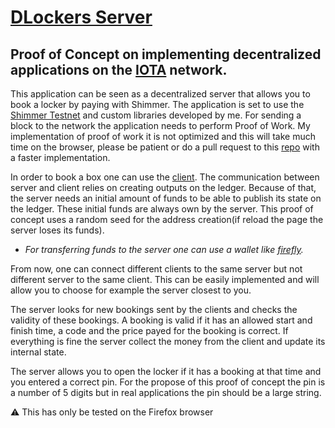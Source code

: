 # [DLockers  Server](https://eddytheco.github.io/DLockersServer/wasm/)


## Proof of Concept on implementing decentralized applications on the [IOTA](https://www.iota.org/) network.

This application can be seen as a decentralized server that allows you to book a locker by paying with Shimmer.
The application is set to use the [Shimmer Testnet](https://explorer.shimmer.network/testnet/)
and custom libraries developed by me.
For sending a block to the network the application needs to perform Proof of Work.
My implementation of proof of work it is not optimized and this will take much time on the browser, please be patient 
or do a pull request to this [repo](https://github.com/EddyTheCo/Qpow-IOTA) with a faster implementation.


In order to book a box one can use the [client](https://eddytheco.github.io/DLockersClient/wasm/).
The communication between server and client relies on creating outputs on the ledger.
Because of that, the server needs an initial amount of funds to be able to publish its state on the ledger. 
These initial funds are always own by the server. This proof of concept uses a random seed for the address
creation(if reload the page the server loses its funds).
* *For transferring funds to the server one can use a wallet like [firefly](https://firefly.iota.org/).*


From now, one can connect different clients to the same server but not different server to the same client.
This can be easily implemented and will allow you to choose for example the server closest to you.


The server looks for new bookings sent by the clients and checks the validity of these bookings.
A booking is valid if it has an allowed  start and finish time, a code and the price payed for the booking is correct.
If everything is fine the server collect the money from the client and update its internal state.


The server allows you to open the locker if it has a booking at that time and you entered a correct pin.
For the propose of this proof of concept  the  pin is a number of 5 digits but in real applications the pin should be a
large string.

:warning: This has only be tested on the Firefox browser
